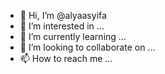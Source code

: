 - 👋 Hi, I’m @alyaasyifa
- 👀 I’m interested in ...
- 🌱 I’m currently learning ...
- 💞️ I’m looking to collaborate on ...
- 📫 How to reach me ...

<!---
alyaasyifa/alyaasyifa is a ✨ special ✨ repository because its `README.md` (this file) appears on your GitHub profile.
You can click the Preview link to take a look at your changes.
--->
